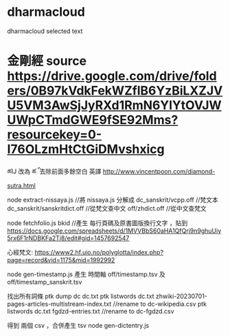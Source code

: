 # dharmacloud
dharmacloud selected text 

# 金剛經 source https://drive.google.com/drive/folders/0B97kVdkFekWZflB6YzBiLXZJVU5VM3AwSjJyRXd1RmN6YlYtOVJWUWpCTmdGWE9fSE92Mms?resourcekey=0-I76OLzmHtCtGiDMvshxicg
ཚĲ 改為 ཚ
 ི  去除前面多餘空白
 英譯 http://www.vincentpoon.com/diamond-sutra.html
 

 node extract-nissaya.js //將 nissaya.js 
 分解成 
 dc_sanskrit/vcpp.off          //梵文本
 dc_sanskrit/sanskritdict.off  //從梵文查中文
 off/zhdict.off                //從中文查梵文


 node fetchfolio.js bkid //產生 每行頁碼及原書圖版換行文字 ，貼到
 https://docs.google.com/spreadsheets/d/1MVVBbS60aHA1QfQrj9n9ghuUiy5rx6F1rNDBKFa2Ti8/edit#gid=1457692547

 

心經梵文:
https://www2.hf.uio.no/polyglotta/index.php?page=record&vid=1175&mid=1992992


node gen-timestamp.js
產生 時間軸  off/timestamp.tsv 及 off/timestamp_sanskrit.tsv



找出所有詞條
ptk dump dc dc.txt
ptk listwords dc.txt zhwiki-20230701-pages-articles-multistream-index.txt
//rename to dc-wikipedia.csv
ptk listwords dc.txt fgdzd-entries.txt
//rename to dc-fgdzd.csv

得到 兩個 csv ，合併產生 tsv
node gen-dictentry.js
